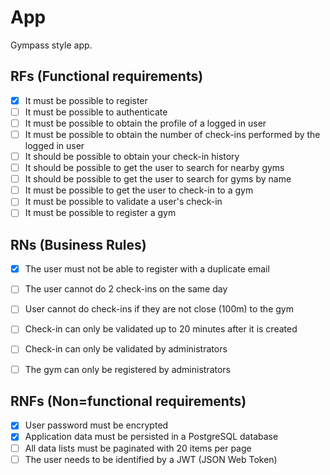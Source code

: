 # App

Gympass style app.

## RFs (Functional requirements)

- [x] It must be possible to register
- [ ] It must be possible to authenticate
- [ ] It must be possible to obtain the profile of a logged in user
- [ ] It must be possible to obtain the number of check-ins performed by the logged in user
- [ ] It should be possible to obtain your check-in history
- [ ] It should be possible to get the user to search for nearby gyms
- [ ] It should be possible to get the user to search for gyms by name
- [ ] It must be possible to get the user to check-in to a gym
- [ ] It must be possible to validate a user's check-in
- [ ] It must be possible to register a gym

## RNs (Business Rules)

- [x] The user must not be able to register with a duplicate email
- [ ] The user cannot do 2 check-ins on the same day
- [ ] User cannot do check-ins if they are not close (100m) to the gym
- [ ] Check-in can only be validated up to 20 minutes after it is created
- [ ] Check-in can only be validated by administrators
- [ ] The gym can only be registered by administrators


## RNFs (Non=functional requirements)

- [x] User password must be encrypted
- [x] Application data must be persisted in a PostgreSQL database
- [ ] All data lists must be paginated with 20 items per page
- [ ] The user needs to be identified by a JWT (JSON Web Token)